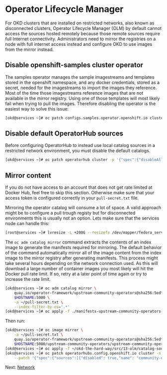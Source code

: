 # Operator Lifecycle Manager

For OKD clusters that are installed on restricted networks, also known as
disconnected clusters, Operator Lifecycle Manager (OLM) by default cannot access
the sources hosted remotely because those remote sources require full Internet
connectivity. Administrators need to mirror the registries on a node with full
internet access instead and configure OKD to use images from the mirror instead.

## Disable openshift-samples cluster operator

The samples operator manages the sample imagestreams and templates stored in the
openshift namespace, and any docker credentials, stored as a secret, needed for
the imagestreams to import the images they reference. Most of the time those
imagestreams reference images that are not available in the mirror registry.
Using one of those templates will most likely fail when trying to pull the
images. Therefore disabling the operator is the easiest way to solve this issue:

```bash
[okd@services ~]# oc patch configs.samples.operator.openshift.io cluster -p '{"spec":{"managementState":"Removed"}}' --type=merge
```

## Disable default OperatorHub sources

Before configuring OperatorHub to instead use local catalog sources in a
restricted network environment, you must disable the default catalogs.

```bash
[okd@services ~]# oc patch operatorhub cluster -p '{"spec":{"disableAllDefaultSources":true}}' --type=merge
```

## Mirror content

If you do not have access to an account that does not get rate limited at Docker
Hub, feel free to skip this section. Otherwise make sure that your access token
is configured correctly in your `pull-secret.txt` file.

Mirroring the operator catalog will consume a lot of space. A valid approach
might be to configure a pull trough registy but for disconnected environments
this is usually not an option. Lets make sure that the services node can handle
this:

```bash
[root@services ~]# lvresize -L +200G --resizefs /dev/mapper/fedora_services-root
```

The `oc adm catalog mirror` command extracts the contents of an index image to
generate the manifests required for mirroring. The default behavior of the
command automatically mirror all of the image content from the index image to
the mirror registry after generating manifests. This process might take several
hours depending on the network connection used. As this will download a large
number of container images you most likely will hit the Docker pull rate limit.
If so, retry at a later point of time again or try to increase the rate limit.

```bash
[okd@services ~]# oc adm catalog mirror \
    quay.io/operator-framework/upstream-community-operators@sha256:5edfefef66afdfc4e98c0d2bd03cd4841f8f6526a18f9d0612855e6850193c86 \
    $HOSTNAME:5000 \
    -a ~/pull-secret.txt \
    --index-filter-by-os='.*'
[okd@services ~]# oc apply -f ./manifests-upstream-community-operators-*/imageContentSourcePolicy.yaml
```

Then run:

```bash
[okd@services ~]# oc image mirror \
    -a ~/pull-secret.txt \
    quay.io/operator-framework/upstream-community-operators@sha256:5edfefef66afdfc4e98c0d2bd03cd4841f8f6526a18f9d0612855e6850193c86 \
    $HOSTNAME:5000/upstream-community-operators/upstream-community-operators:latest
[okd@services ~]# oc apply -f ~/okd-the-hard-way/src/13-olm/catalog-source.yaml
[oks@services ~]# oc patch operatorhubs.config.openshift.io cluster -n openshift-marketplace --type merge \
    --patch '{"spec":{"sources":[{"disabled": true,"name": "community-operators"}]}}'
```

Next: [Network](14-network.md)
